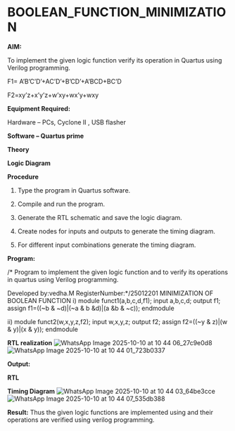 # BOOLEAN_FUNCTION_MINIMIZATION

**AIM:**

To implement the given logic function verify its operation in Quartus using Verilog programming.

F1= A’B’C’D’+AC’D’+B’CD’+A’BCD+BC’D 

F2=xy’z+x’y’z+w’xy+wx’y+wxy

**Equipment Required:**

Hardware – PCs, Cyclone II , USB flasher

**Software – Quartus prime**

**Theory**

**Logic Diagram**

**Procedure**

1.	Type the program in Quartus software.

2.	Compile and run the program.

3.	Generate the RTL schematic and save the logic diagram.

4.	Create nodes for inputs and outputs to generate the timing diagram.

5.	For different input combinations generate the timing diagram.


**Program:**

/* Program to implement the given logic function and to verify its operations in quartus using Verilog programming. 

Developed by:vedha.M
RegisterNumber:*/25012201
MINIMIZATION OF BOOLEAN FUNCTION
i)
module funct1(a,b,c,d,f1);
input a,b,c,d;
output f1;
assign f1=((~b & ~d)|(~a & b &d)|(a &b & ~c));
endmodule


ii)
module funct2(w,x,y,z,f2);
input w,x,y,z;
output f2;
assign f2=((~y & z)|(w & y)|(x & y));
endmodule

**RTL realization**
![WhatsApp Image 2025-10-10 at 10 44 06_27c9e0d8](https://github.com/user-attachments/assets/c727f02a-9ce7-49cc-8307-9c16a9ccbdba)
![WhatsApp Image 2025-10-10 at 10 44 01_723b0337](https://github.com/user-attachments/assets/62580343-d918-433b-99d7-f2f0b7fa40bc)

**Output:**

**RTL**

**Timing Diagram**
![WhatsApp Image 2025-10-10 at 10 44 03_64be3cce](https://github.com/user-attachments/assets/44dfbd5a-1f2a-4fb4-8459-b411e2269064)
![WhatsApp Image 2025-10-10 at 10 44 07_535db388](https://github.com/user-attachments/assets/1cd83fd2-0642-471d-85a9-ad20e25a8eee)

**Result:**
Thus the given logic functions are implemented using and their operations are verified using verilog programming.




